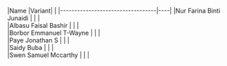 |Name                              |Variant|    | 
|----------------------------------|----|
|Nur Farina Binti Junaidi          |    |    |     
|Albasu Faisal Bashir              |    |    |   
|Borbor Emmanuel T-Wayne           |    |    |     
|Paye Jonathan S                   |    |    |     
|Saidy Buba                        |    |    |   
|Swen Samuel Mccarthy              |    |    |    

